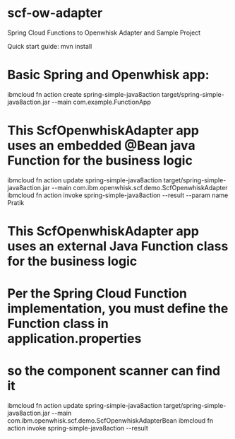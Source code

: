 # scf-ow-adapter
Spring Cloud Functions to Openwhisk Adapter and Sample Project

Quick start guide:
mvn install

# Basic Spring and Openwhisk app:
ibmcloud fn action create spring-simple-java8action target/spring-simple-java8action.jar --main com.example.FunctionApp

# This ScfOpenwhiskAdapter app uses an embedded @Bean java Function for the business logic
ibmcloud fn action update spring-simple-java8action target/spring-simple-java8action.jar --main com.ibm.openwhisk.scf.demo.ScfOpenwhiskAdapter
ibmcloud fn action invoke spring-simple-java8action --result  --param name Pratik

# This ScfOpenwhiskAdapter app uses an external Java Function class for the business logic
# Per the Spring Cloud Function implementation, you must define the Function class in application.properties
# so the component scanner can find it
ibmcloud fn action update spring-simple-java8action target/spring-simple-java8action.jar --main com.ibm.openwhisk.scf.demo.ScfOpenwhiskAdapterBean
ibmcloud fn action invoke spring-simple-java8action --result
